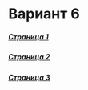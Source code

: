 # Вариант 6 #
##### [Страница 1](https://github.com/AdukarIT/DybalGL/tree/master/CSS/PracticeLast(Cacaotour)/public/CacaoTour.html) #####

##### [Страница 2](https://github.com/AdukarIT/DybalGL/tree/master/CSS/PracticeLast(Cacaotour)/public/Kah-Kow-Tours.html) #####

##### [Страница 3](https://github.com/AdukarIT/DybalGL/tree/master/CSS/PracticeLast(Cacaotour)/public/Contact.html) #####